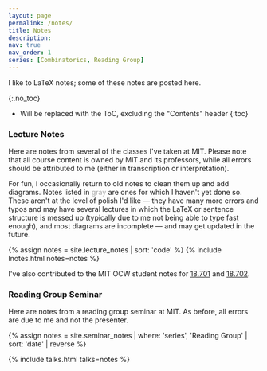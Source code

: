 ```yaml
---
layout: page
permalink: /notes/
title: Notes
description: 
nav: true
nav_order: 1
series: [Combinatorics, Reading Group]
---
```


I like to LaTeX notes; some of these notes are posted here. 

{:.no_toc}

* Will be replaced with the ToC, excluding the "Contents" header
{:toc}

### Lecture Notes

Here are notes from several of the classes I've taken at MIT. Please note that all course content is owned by MIT and its professors, while all errors should be attributed to me (either in transcription or interpretation). 

For fun, I occasionally return to old notes to clean them up and add diagrams. Notes listed in <span style = "color:darkgray">gray</span> are ones for which I haven't yet done so. These aren't at the level of polish I'd like &mdash; they have many more errors and typos and may have several lectures in which the LaTeX or sentence structure is messed up (typically due to me not being able to type fast enough), and most diagrams are incomplete &mdash; and may get updated in the future. 

<!-- <hr> -->
{% assign notes = site.lecture_notes | sort: 'code' %}
{% include lnotes.html notes=notes %}

I've also contributed to the MIT OCW student notes for <a href="https://ocw.mit.edu/courses/res-18-011-algebra-i-student-notes-fall-2021/" target="_blank">18.701</a> and  <a href="https://ocw.mit.edu/courses/res-18-012-algebra-ii-student-notes-spring-2022/" target="_blank">18.702</a>.

<!-- ### Combinatorics Seminar
{% assign notes = site.seminar_notes | where: 'series', 'Combinatorics' | sort: 'date' | reverse %}

{% include talks.html talks=notes %}
 -->



### Reading Group Seminar

Here are notes from a reading group seminar at MIT. As before, all errors are due to me and not the presenter. 

{% assign notes = site.seminar_notes | where: 'series', 'Reading Group' | sort: 'date' | reverse %}

{% include talks.html talks=notes %}



